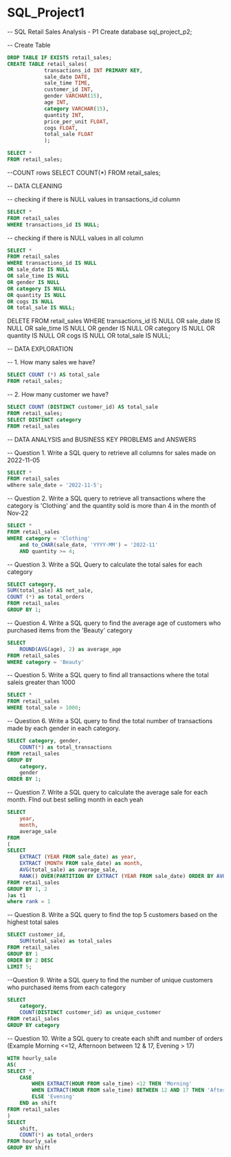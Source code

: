 # SQL_Project1

-- SQL Retail Sales Analysis - P1
Create database sql_project_p2;

-- Create Table
```sql
DROP TABLE IF EXISTS retail_sales;
CREATE TABLE retail_sales(
			transactions_id	INT PRIMARY KEY,
			sale_date DATE,	
			sale_time TIME, 	
			customer_id INT,
			gender VARCHAR(15),	
			age INT,
			category VARCHAR(15),	
			quantity INT,
			price_per_unit FLOAT,
			cogs FLOAT,
			total_sale FLOAT
			);
```
```sql
SELECT *
FROM retail_sales;
```
--COUNT rows
SELECT COUNT(*)
FROM retail_sales;

-- DATA CLEANING

-- checking if there is NULL values in transactions_id column
```sql
SELECT *
FROM retail_sales
WHERE transactions_id IS NULL;
```

-- checking if there is NULL values in all column
```sql
SELECT *
FROM retail_sales
WHERE transactions_id IS NULL
OR sale_date IS NULL
OR sale_time IS NULL
OR gender IS NULL
OR category IS NULL
OR quantity IS NULL
OR cogs IS NULL
OR total_sale IS NULL;
```

DELETE FROM retail_sales
WHERE transactions_id IS NULL
OR sale_date IS NULL
OR sale_time IS NULL
OR gender IS NULL
OR category IS NULL
OR quantity IS NULL
OR cogs IS NULL
OR total_sale IS NULL;

-- DATA EXPLORATION

-- 1. How many sales we have?
``` sql
SELECT COUNT (*) AS total_sale 
FROM retail_sales;
```

-- 2. How many customer we have?
``` sql
SELECT COUNT (DISTINCT customer_id) AS total_sale 
FROM retail_sales;
SELECT DISTINCT category
FROM retail_sales
```
-- DATA ANALYSIS and BUSINESS KEY PROBLEMS and ANSWERS

-- Question 1. Write a SQL query to retrieve all columns for sales made on 2022-11-05
``` sql
SELECT *
FROM retail_sales
w8here sale_date = '2022-11-5';
```
 
-- Question 2. Write a SQL query to retrieve all transactions where the category is 'Clothing' and the quantity sold is more than 4 in the month of Nov-22
``` sql
SELECT *
FROM retail_sales
WHERE category = 'Clothing'
	and to_CHAR(sale_date, 'YYYY-MM') = '2022-11'
	AND quantity >= 4;
```
-- Question 3. Write a SQL Query to calculate the total sales for each category
``` sql
SELECT category,
SUM(total_sale) AS net_sale,
COUNT (*) as total_orders
FROM retail_sales
GROUP BY 1;
```
-- Question 4. Write a SQL query to find the average age of customers who purchased items from the 'Beauty' category
``` sql
SELECT 
	ROUND(AVG(age), 2) as average_age
FROM retail_sales
WHERE category = 'Beauty'
```
-- Question 5. Write a SQL query to find all transactions where the total saleis greater than 1000
``` sql
SELECT *
FROM retail_sales
WHERE total_sale > 1000;
```
-- Question 6. Write a SQL query to find the total number of transactions made by each gender in each category.
``` sql
SELECT category, gender, 
	COUNT(*) as total_transactions
FROM retail_sales
GROUP BY 
	category,
	gender
ORDER BY 1;
```
-- Question 7. Write a SQL query to calculate the average sale for each month. FInd out best selling month in each yeah
``` sql
SELECT 
	year,
	month,
	average_sale
FROM
(
SELECT 
	EXTRACT (YEAR FROM sale_date) as year,
	EXTRACT (MONTH FROM sale_date) as month,
	AVG(total_sale) as average_sale,
	RANK() OVER(PARTITION BY EXTRACT (YEAR FROM sale_date) ORDER BY AVG (total_sale) DESC) as rank
FROM retail_sales
GROUP BY 1, 2
)as t1
where rank = 1
```
-- Question 8. Write a SQL query to find the top 5 customers based on the highest total sales
``` sql
SELECT customer_id,
	SUM(total_sale) as total_sales
FROM retail_sales
GROUP BY 1
ORDER BY 2 DESC
LIMIT 5;
```
--Question 9. Write a SQL query to find the number of unique customers who purchased items from each category
``` sql
SELECT
	category,
	COUNT(DISTINCT customer_id) as unique_customer
FROM retail_sales
GROUP BY category
```
-- Question 10. Write a SQL query to create each shift and number of orders (Example Morning <=12, Afternoon between 12 & 17, Evening > 17)
``` sql
WITH hourly_sale
AS(
SELECT *,
	CASE
		WHEN EXTRACT(HOUR FROM sale_time) <12 THEN 'Morning'
		WHEN EXTRACT(HOUR FROM sale_time) BETWEEN 12 AND 17 THEN 'Afternoon'
		ELSE 'Evening'
	END as shift
FROM retail_sales
)
SELECT 
	shift,
	COUNT(*) as total_orders
FROM hourly_sale
GROUP BY shift
```
